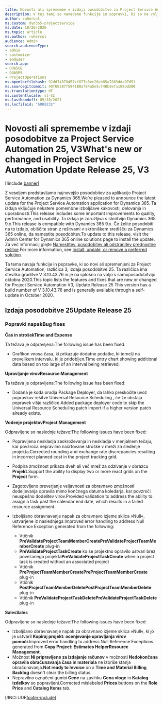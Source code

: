 ```yaml
---
title: Novosti ali spremembe v izdaji posodobitve za Project Service Automation 25, V3
description: V tej temi so navedene funkcije in popravki, ki so na voljo za Project Service Automation V3, izdaja posodobitve 25.
author: ruhercul
ms.custom: dyn365-projectservice
ms.date: 10/26/2020
ms.topic: article
ms.author: ruhercul
audience: Admin
search.audienceType:
- admin
- customizer
- enduser
search.app:
- D365CE
- D365PS
- ProjectOperations
ms.openlocfilehash: 92dd74378457cf877e8ec26eb85a7883dda97d51
ms.sourcegitcommit: 40f68387f594180af64a5e5c748b6efa188bd300
ms.translationtype: HT
ms.contentlocale: sl-SI
ms.lasthandoff: 05/10/2021
ms.locfileid: "6000231"
---
```

# <a name="whats-new-or-changed-in-project-service-automation-update-release-25-v3"></a><span data-ttu-id="7b831-103">Novosti ali spremembe v izdaji posodobitve za Project Service Automation 25, V3</span><span class="sxs-lookup"><span data-stu-id="7b831-103">What's new or changed in Project Service Automation Update Release 25, V3</span></span>

[!include [banner](../includes/psa-now-project-operations.md)]

<span data-ttu-id="7b831-104">Z veseljem predstavljamo najnovejšo posodobitev za aplikacijo Project Service Automation za Dynamics 365.</span><span class="sxs-lookup"><span data-stu-id="7b831-104">We’re pleased to announce the latest update for the Project Service Automation application for Dynamics 365.</span></span> <span data-ttu-id="7b831-105">Ta izdaja vključuje nekatere pomembne izboljšave kakovosti, delovanja in uporabnosti.</span><span class="sxs-lookup"><span data-stu-id="7b831-105">This release includes some important improvements to quality, performance, and usability.</span></span> <span data-ttu-id="7b831-106">Ta izdaja je združljiva s storitvijo Dynamics 365 9.x.</span><span class="sxs-lookup"><span data-stu-id="7b831-106">This release is compatible with Dynamics 365 9.x.</span></span> <span data-ttu-id="7b831-107">Če želite posodobiti na to izdajo, obiščite stran z rešitvami v skrbniškem središču za Dynamics 365 online, da namestite posodobitev.</span><span class="sxs-lookup"><span data-stu-id="7b831-107">To update to this release, visit the Admin Center for Dynamics 365 online solutions page to install the update.</span></span> <span data-ttu-id="7b831-108">Za več informacij glejte [Namestitev, posodobitev ali odstranitev prednostne rešitve](/power-platform/admin/install-remove-preferred-solution).</span><span class="sxs-lookup"><span data-stu-id="7b831-108">For more information, see [Install, update, or remove a preferred solution](/power-platform/admin/install-remove-preferred-solution).</span></span>

<span data-ttu-id="7b831-109">Ta tema navaja funkcije in popravke, ki so novi ali spremenjeni za Project Service Automation, različica 3, izdaja posodobitve 25. Ta različica ima številko graditve V 3.10.43.76 in je na splošno na voljo s samoposodobitvijo oktobra 2020.</span><span class="sxs-lookup"><span data-stu-id="7b831-109">This topic lists the features and fixes that are new or changed for Project Service Automation V3, Update Release 25 This version has a build number of V 3.10.43.76 and is generally available through a self-update in October 2020.</span></span>

## <a name="update-release-25"></a><span data-ttu-id="7b831-110">Izdaja posodobitve 25</span><span class="sxs-lookup"><span data-stu-id="7b831-110">Update Release 25</span></span>

### <a name="bug-fixes"></a><span data-ttu-id="7b831-111">Popravki napak</span><span class="sxs-lookup"><span data-stu-id="7b831-111">Bug fixes</span></span>

<span data-ttu-id="7b831-112">**Čas in strošek**</span><span class="sxs-lookup"><span data-stu-id="7b831-112">**Time and Expense**</span></span>

<span data-ttu-id="7b831-113">Ta težava je odpravljena:</span><span class="sxs-lookup"><span data-stu-id="7b831-113">The following issue has been fixed:</span></span>

- <span data-ttu-id="7b831-114">Grafikon vnosa časa, ki prikazuje dodatne podatke, ki temelji na prevelikem intervalu, ki je pridobljen.</span><span class="sxs-lookup"><span data-stu-id="7b831-114">Time entry chart showing additional data based on too large of an interval being retrieved.</span></span>

<span data-ttu-id="7b831-115">**Upravljanje virov**</span><span class="sxs-lookup"><span data-stu-id="7b831-115">**Resource Management**</span></span>

<span data-ttu-id="7b831-116">Ta težava je odpravljena:</span><span class="sxs-lookup"><span data-stu-id="7b831-116">The following issue has been fixed:</span></span>

- <span data-ttu-id="7b831-117">Dodana je koda orodja Package Deployer, da lahko preskočite uvoz popravkov rešitve Universal Resource Scheduling , če že obstaja popravek višje različice.</span><span class="sxs-lookup"><span data-stu-id="7b831-117">Added package deployer code to skip the Universal Resource Scheduling patch import if a higher version patch already exists.</span></span>

<span data-ttu-id="7b831-118">**Vodenje projektov**</span><span class="sxs-lookup"><span data-stu-id="7b831-118">**Project Management**</span></span>

<span data-ttu-id="7b831-119">Odpravljene so naslednje težave:</span><span class="sxs-lookup"><span data-stu-id="7b831-119">The following issues have been fixed:</span></span>

- <span data-ttu-id="7b831-120">Popravljena neskladja zaokroževanja in neskladja v menjalnem tečaju, kar povzroča nepravilno načrtovane stroške v mreži za sledenje projekta.</span><span class="sxs-lookup"><span data-stu-id="7b831-120">Corrected rounding and exchange rate discrepancies resulting in incorrect planned cost in the project tracking grid.</span></span>
- <span data-ttu-id="7b831-121">Podpira zmožnost prikaza dveh ali več mrež za odzivanje v obrazcu **Projekt**.</span><span class="sxs-lookup"><span data-stu-id="7b831-121">Support the ability to display two or more react grids on the **Project** form.</span></span>
- <span data-ttu-id="7b831-122">Zagotovljeno preverjanje veljavnosti za obravnavo zmožnosti dodeljevanja opravila mimo končnega datuma koledarja, kar povzroči neuspešno dodelitev virov.</span><span class="sxs-lookup"><span data-stu-id="7b831-122">Provided validation to address the ability to assign a task past the calendar end date, which results in a failed resource assignment.</span></span>
- <span data-ttu-id="7b831-123">Izboljšano obravnavanje napak za obravnavo izjeme sklica »Null«, ustvarjene iz naslednjega:</span><span class="sxs-lookup"><span data-stu-id="7b831-123">Improved error handling to address Null Reference Exception generated from the following:</span></span>

    - <span data-ttu-id="7b831-124">Vtičnik **PreValidateProjectTeamMemberCreate**</span><span class="sxs-lookup"><span data-stu-id="7b831-124">**PreValidateProjectTeamMemberCreate** plug-in</span></span>
    - <span data-ttu-id="7b831-125">**PreValidateProjectTaskCreate** ko se projektno opravilo ustvari brez povezanega projekta</span><span class="sxs-lookup"><span data-stu-id="7b831-125">**PreValidateProjectTaskCreate** when a project task is created without an associated project</span></span>
    - <span data-ttu-id="7b831-126">Vtičnik **PreProjectTeamMemberCreate**</span><span class="sxs-lookup"><span data-stu-id="7b831-126">**PreProjectTeamMemberCreate** plug-in</span></span>
    - <span data-ttu-id="7b831-127">Vtičnik **PostProjectTeamMemberDelete**</span><span class="sxs-lookup"><span data-stu-id="7b831-127">**PostProjectTeamMemberDelete** plug-in</span></span>
    - <span data-ttu-id="7b831-128">Vtičnik **PreValidateProjectTaskDelete**</span><span class="sxs-lookup"><span data-stu-id="7b831-128">**PreValidateProjectTaskDelete** plug-in</span></span>

<span data-ttu-id="7b831-129">**Sales**</span><span class="sxs-lookup"><span data-stu-id="7b831-129">**Sales**</span></span>

<span data-ttu-id="7b831-130">Odpravljene so naslednje težave:</span><span class="sxs-lookup"><span data-stu-id="7b831-130">The following issues have been fixed:</span></span>

- <span data-ttu-id="7b831-131">Izboljšano obravnavanje napak za obravnavo izjeme sklica »Null«, ki jo je ustvaril **Kopiraj projekt: ocenjevanje upravljanja virov pomoči**.</span><span class="sxs-lookup"><span data-stu-id="7b831-131">Improved error handling to address Null Reference Exceptions generated from **Copy Project: Estimates HelperResource Management**.</span></span>
- <span data-ttu-id="7b831-132">Možnost **Ni pripravljeno za izdajanje računov** v možnosti **Nedokončana opravila obračunavanja časa in materiala** ne izbriše stanja obračunavanja.</span><span class="sxs-lookup"><span data-stu-id="7b831-132">**Not ready to Invoice** on a **Time and Material Billing Backlog** doesn't clear the billing status.</span></span>
- <span data-ttu-id="7b831-133">Nepravilno označeni gumbi **Cene** na zavihku **Cena vloge** in **Katalog izdelkov** so popravljeni.</span><span class="sxs-lookup"><span data-stu-id="7b831-133">Corrected mislabeled **Prices** buttons on the **Role Price** and **Catalog Items** tab.</span></span>


[!INCLUDE[footer-include](../includes/footer-banner.md)]
